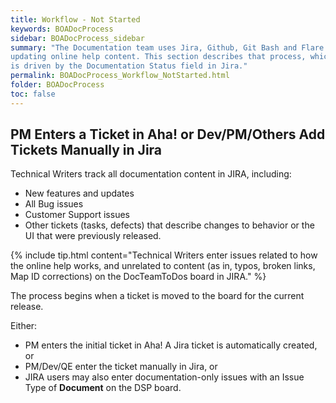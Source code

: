 ```yaml
---
title: Workflow - Not Started
keywords: BOADocProcess
sidebar: BOADocProcess_sidebar
summary: "The Documentation team uses Jira, Github, Git Bash and Flare when
updating online help content. This section describes that process, which
is driven by the Documentation Status field in Jira."
permalink: BOADocProcess_Workflow_NotStarted.html
folder: BOADocProcess
toc: false
---
```

## PM Enters a Ticket in Aha! or Dev/PM/Others Add Tickets Manually in Jira

Technical Writers track all documentation content in JIRA, including:
-   New features and updates
-   All Bug issues
-   Customer Support issues
-   Other tickets (tasks, defects) that describe changes to behavior or the UI that were previously released.

{% include tip.html content="Technical Writers enter issues related to how the online help works, and unrelated to content (as in, typos, broken links, Map ID corrections) on the DocTeamToDos board in JIRA." %}

The process begins when a ticket is moved to the board for the current release.

Either:
-   PM enters the initial ticket in Aha! A Jira ticket is automatically created, or
-   PM/Dev/QE enter the ticket manually in Jira, or
-   JIRA users may also enter documentation-only issues with an Issue Type of **Document** on the DSP board.